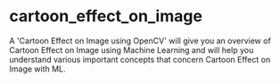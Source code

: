 # cartoon_effect_on_image
A 'Cartoon Effect on Image using OpenCV' will give you an overview of  Cartoon Effect on Image using Machine Learning and will help you understand various important concepts that concern  Cartoon Effect on Image with ML.
